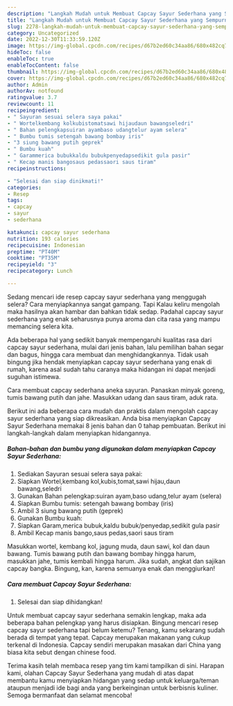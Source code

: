 ```yaml
---
description: "Langkah Mudah untuk Membuat Capcay Sayur Sederhana yang Sempurna"
title: "Langkah Mudah untuk Membuat Capcay Sayur Sederhana yang Sempurna"
slug: 2278-langkah-mudah-untuk-membuat-capcay-sayur-sederhana-yang-sempurna
category: Uncategorized
date: 2022-12-30T11:33:59.120Z
image: https://img-global.cpcdn.com/recipes/d67b2ed60c34aa86/680x482cq70/capcay-sayur-sederhana-foto-resep-utama.jpg
hideToc: false
enableToc: true
enableTocContent: false
thumbnail: https://img-global.cpcdn.com/recipes/d67b2ed60c34aa86/680x482cq70/capcay-sayur-sederhana-foto-resep-utama.jpg
cover: https://img-global.cpcdn.com/recipes/d67b2ed60c34aa86/680x482cq70/capcay-sayur-sederhana-foto-resep-utama.jpg
author: Admin
authorAv: notfound
ratingvalue: 3.7
reviewcount: 11
recipeingredient:
- " Sayuran sesuai selera saya pakai"
- " Wortelkembang kolkubistomatsawi hijaudaun bawangseledri"
- " Bahan pelengkapsuiran ayambaso udangtelur ayam selera"
- " Bumbu tumis setengah bawang bombay iris"
- "3 siung bawang putih geprek"
- " Bumbu kuah"
- " Garammerica bubukkaldu bubukpenyedapsedikit gula pasir"
- " Kecap manis bangosaus pedassaori saus tiram"
recipeinstructions:

- "Selesai dan siap dinikmati!"
categories:
- Resep
tags:
- capcay
- sayur
- sederhana

katakunci: capcay sayur sederhana 
nutrition: 193 calories
recipecuisine: Indonesian
preptime: "PT40M"
cooktime: "PT35M"
recipeyield: "3"
recipecategory: Lunch

---
```



Sedang mencari ide resep capcay sayur sederhana yang menggugah selera? Cara menyiapkannya sangat gampang. Tapi Kalau keliru mengolah maka hasilnya akan hambar dan bahkan tidak sedap. Padahal capcay sayur sederhana yang enak seharusnya punya aroma dan cita rasa yang mampu memancing selera kita.


Ada beberapa hal yang sedikit banyak mempengaruhi kualitas rasa dari capcay sayur sederhana, mulai dari jenis bahan, lalu pemilihan bahan segar dan bagus, hingga cara membuat dan menghidangkannya. Tidak usah bingung jika hendak menyiapkan capcay sayur sederhana yang enak di rumah, karena asal sudah tahu caranya maka hidangan ini dapat menjadi suguhan istimewa.

Cara membuat capcay sederhana aneka sayuran. Panaskan minyak goreng, tumis bawang putih dan jahe. Masukkan udang dan saus tiram, aduk rata.


Berikut ini ada beberapa cara mudah dan praktis dalam mengolah capcay sayur sederhana yang siap dikreasikan. Anda bisa menyiapkan Capcay Sayur Sederhana memakai 8 jenis bahan dan 0 tahap pembuatan. Berikut ini langkah-langkah dalam menyiapkan hidangannya.

<!--inarticleads1-->

##### Bahan-bahan dan bumbu yang digunakan dalam menyiapkan Capcay Sayur Sederhana:

1. Sediakan  Sayuran sesuai selera saya pakai:
1. Siapkan  Wortel,kembang kol,kubis,tomat,sawi hijau,daun bawang,seledri
1. Gunakan  Bahan pelengkap:suiran ayam,baso udang,telur ayam (selera)
1. Siapkan  Bumbu tumis: setengah bawang bombay (iris)
1. Ambil 3 siung bawang putih (geprek)
1. Gunakan  Bumbu kuah:
1. Siapkan  Garam,merica bubuk,kaldu bubuk/penyedap,sedikit gula pasir
1. Ambil  Kecap manis bango,saus pedas,saori saus tiram


Masukkan wortel, kembang kol, jagung muda, daun sawi, kol dan daun bawang. Tumis bawang putih dan bawang bombay hingga harum, masukkan jahe, tumis kembali hingga harum. Jika sudah, angkat dan sajikan capcay bangka. Bingung, kan, karena semuanya enak dan menggiurkan! 

<!--inarticleads2-->

##### Cara membuat Capcay Sayur Sederhana:


1. Selesai dan siap dihidangkan!

Untuk membuat capcay sayur sederhana semakin lengkap, maka ada beberapa bahan pelengkap yang harus disiapkan. Bingung mencari resep capcay sayur sederhana tapi belum ketemu? Tenang, kamu sekarang sudah berada di tempat yang tepat. Capcay merupakan makanan yang cukup terkenal di Indonesia. Capcay sendiri merupakan masakan dari China yang biasa kita sebut dengan chinese food. 

Terima kasih telah membaca resep yang tim kami tampilkan di sini. Harapan kami, olahan Capcay Sayur Sederhana yang mudah di atas dapat membantu kamu menyiapkan hidangan yang sedap untuk keluarga/teman ataupun menjadi ide bagi anda yang berkeinginan untuk berbisnis kuliner. Semoga bermanfaat dan selamat mencoba!
